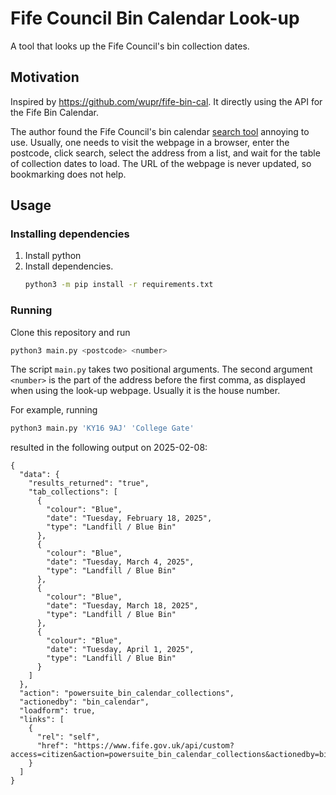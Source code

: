 # Fife Council Bin Calendar Look-up

A tool that looks up the Fife Council's bin collection dates.

## Motivation

Inspired by https://github.com/wupr/fife-bin-cal. It directly using the API for the Fife Bin Calendar.

The author found the Fife Council's bin calendar [search tool](https://www.fife.gov.uk/services/forms/bin-calendar) annoying to use.
Usually, one needs to visit the webpage in a browser, enter the postcode, click search, select the address from a list, and wait for the table of collection dates to load.
The URL of the webpage is never updated, so bookmarking does not help.

## Usage

### Installing dependencies

1. Install python
1. Install dependencies.
    ```sh
    python3 -m pip install -r requirements.txt
    ```

### Running

Clone this repository and run
```sh
python3 main.py <postcode> <number>
```

The script `main.py` takes two positional arguments.
The second argument `<number>` is the part of the address before the first comma, as displayed when using the look-up webpage.
Usually it is the house number.

For example, running
```sh
python3 main.py 'KY16 9AJ' 'College Gate'
```
resulted in the following output on 2025-02-08:
```text
{
  "data": {
    "results_returned": "true",
    "tab_collections": [
      {
        "colour": "Blue",
        "date": "Tuesday, February 18, 2025",
        "type": "Landfill / Blue Bin"
      },
      {
        "colour": "Blue",
        "date": "Tuesday, March 4, 2025",
        "type": "Landfill / Blue Bin"
      },
      {
        "colour": "Blue",
        "date": "Tuesday, March 18, 2025",
        "type": "Landfill / Blue Bin"
      },
      {
        "colour": "Blue",
        "date": "Tuesday, April 1, 2025",
        "type": "Landfill / Blue Bin"
      }
    ]
  },
  "action": "powersuite_bin_calendar_collections",
  "actionedby": "bin_calendar",
  "loadform": true,
  "links": [
    {
      "rel": "self",
      "href": "https://www.fife.gov.uk/api/custom?access=citizen&action=powersuite_bin_calendar_collections&actionedby=bin_calendar&loadform=true&locale=en"
    }
  ]
}
```
